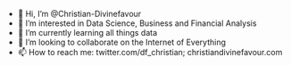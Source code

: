 - 👋 Hi, I’m @Christian-Divinefavour
- 👀 I’m interested in Data Science, Business and Financial Analysis
- 🌱 I’m currently learning all things data
- 💞️ I’m looking to collaborate on the Internet of Everything
- 📫 How to reach me: twitter.com/df_christian; christiandivinefavour.com

<!---
Christian-Divinefavour/Christian-Divinefavour is a ✨ special ✨ repository because its `README.md` (this file) appears on your GitHub profile.
You can click the Preview link to take a look at your changes.
--->
